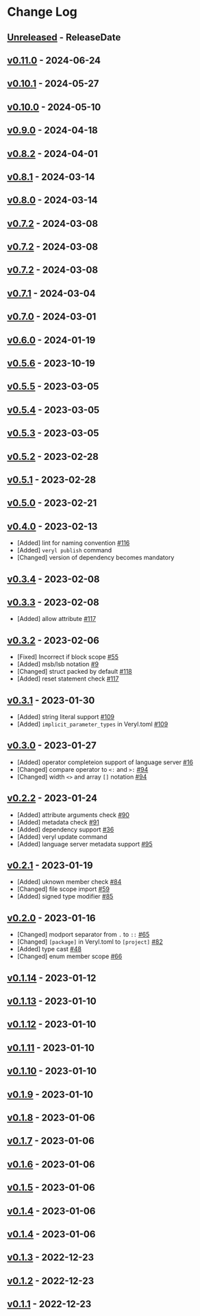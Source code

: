 # Change Log

## [Unreleased](https://github.com/veryl-lang/veryl/compare/v0.11.0...Unreleased) - ReleaseDate

## [v0.11.0](https://github.com/veryl-lang/veryl/compare/v0.10.1...v0.11.0) - 2024-06-24

## [v0.10.1](https://github.com/veryl-lang/veryl/compare/v0.10.0...v0.10.1) - 2024-05-27

## [v0.10.0](https://github.com/veryl-lang/veryl/compare/v0.9.0...v0.10.0) - 2024-05-10

## [v0.9.0](https://github.com/veryl-lang/veryl/compare/v0.8.2...v0.9.0) - 2024-04-18

## [v0.8.2](https://github.com/veryl-lang/veryl/compare/v0.8.1...v0.8.2) - 2024-04-01

## [v0.8.1](https://github.com/veryl-lang/veryl/compare/v0.8.0...v0.8.1) - 2024-03-14

## [v0.8.0](https://github.com/veryl-lang/veryl/compare/v0.7.2...v0.8.0) - 2024-03-14

## [v0.7.2](https://github.com/veryl-lang/veryl/compare/v0.7.2...v0.7.2) - 2024-03-08

## [v0.7.2](https://github.com/veryl-lang/veryl/compare/v0.7.2...v0.7.2) - 2024-03-08

## [v0.7.2](https://github.com/veryl-lang/veryl/compare/v0.7.1...v0.7.2) - 2024-03-08

## [v0.7.1](https://github.com/veryl-lang/veryl/compare/v0.7.0...v0.7.1) - 2024-03-04

## [v0.7.0](https://github.com/veryl-lang/veryl/compare/v0.6.0...v0.7.0) - 2024-03-01

## [v0.6.0](https://github.com/veryl-lang/veryl/compare/v0.5.6...v0.6.0) - 2024-01-19

## [v0.5.6](https://github.com/veryl-lang/veryl/compare/v0.5.5...v0.5.6) - 2023-10-19

## [v0.5.5](https://github.com/veryl-lang/veryl/compare/v0.5.4...v0.5.5) - 2023-03-05

## [v0.5.4](https://github.com/veryl-lang/veryl/compare/v0.5.3...v0.5.4) - 2023-03-05

## [v0.5.3](https://github.com/veryl-lang/veryl/compare/v0.5.2...v0.5.3) - 2023-03-05

## [v0.5.2](https://github.com/veryl-lang/veryl/compare/v0.5.1...v0.5.2) - 2023-02-28

## [v0.5.1](https://github.com/veryl-lang/veryl/compare/v0.5.0...v0.5.1) - 2023-02-28

## [v0.5.0](https://github.com/veryl-lang/veryl/compare/v0.4.0...v0.5.0) - 2023-02-21

## [v0.4.0](https://github.com/veryl-lang/veryl/compare/v0.3.4...v0.4.0) - 2023-02-13

* [Added] lint for naming convention [#116](https://github.com/veryl-lang/veryl/issues/116)
* [Added] `veryl publish` command
* [Changed] version of dependency becomes mandatory

## [v0.3.4](https://github.com/veryl-lang/veryl/compare/v0.3.3...v0.3.4) - 2023-02-08

## [v0.3.3](https://github.com/veryl-lang/veryl/compare/v0.3.2...v0.3.3) - 2023-02-08

* [Added] allow attribute [#117](https://github.com/veryl-lang/veryl/issues/117)

## [v0.3.2](https://github.com/veryl-lang/veryl/compare/v0.3.1...v0.3.2) - 2023-02-06

* [Fixed] Incorrect if block scope [#55](https://github.com/veryl-lang/veryl/issues/55)
* [Added] msb/lsb notation [#9](https://github.com/veryl-lang/veryl/issues/9)
* [Changed] struct packed by default [#118](https://github.com/veryl-lang/veryl/issues/118)
* [Added] reset statement check [#117](https://github.com/veryl-lang/veryl/issues/117)

## [v0.3.1](https://github.com/veryl-lang/veryl/compare/v0.3.0...v0.3.1) - 2023-01-30

* [Added] string literal support [#109](https://github.com/veryl-lang/veryl/issues/109)
* [Added] `implicit_parameter_types` in Veryl.toml [#109](https://github.com/veryl-lang/veryl/issues/109)

## [v0.3.0](https://github.com/veryl-lang/veryl/compare/v0.2.2...v0.3.0) - 2023-01-27

* [Added] operator completeion support of language server [#16](https://github.com/veryl-lang/veryl/issues/16)
* [Changed] compare operator to `<:` and `>:` [#94](https://github.com/veryl-lang/veryl/issues/94)
* [Changed] width `<>` and array `[]` notation [#94](https://github.com/veryl-lang/veryl/issues/94)

## [v0.2.2](https://github.com/veryl-lang/veryl/compare/v0.2.1...v0.2.2) - 2023-01-24

* [Added] attribute arguments check [#90](https://github.com/veryl-lang/veryl/issues/90)
* [Added] metadata check [#91](https://github.com/veryl-lang/veryl/issues/91)
* [Added] dependency support [#36](https://github.com/veryl-lang/veryl/issues/36)
* [Added] veryl update command
* [Added] language server metadata support [#95](https://github.com/veryl-lang/veryl/issues/95)

## [v0.2.1](https://github.com/veryl-lang/veryl/compare/v0.2.0...v0.2.1) - 2023-01-19

* [Added] uknown member check [#84](https://github.com/veryl-lang/veryl/issues/84)
* [Changed] file scope import [#59](https://github.com/veryl-lang/veryl/issues/59)
* [Added] signed type modifier [#85](https://github.com/veryl-lang/veryl/issues/85)

## [v0.2.0](https://github.com/veryl-lang/veryl/compare/v0.1.14...v0.2.0) - 2023-01-16

* [Changed] modport separator from `.` to `::` [#65](https://github.com/veryl-lang/veryl/issues/65)
* [Changed] `[package]` in Veryl.toml to `[project]` [#82](https://github.com/veryl-lang/veryl/issues/82)
* [Added] type cast [#48](https://github.com/veryl-lang/veryl/issues/48)
* [Changed] enum member scope [#66](https://github.com/veryl-lang/veryl/issues/66)

## [v0.1.14](https://github.com/veryl-lang/veryl/compare/v0.1.13...v0.1.14) - 2023-01-12

## [v0.1.13](https://github.com/veryl-lang/veryl/compare/v0.1.12...v0.1.13) - 2023-01-10

## [v0.1.12](https://github.com/veryl-lang/veryl/compare/v0.1.11...v0.1.12) - 2023-01-10

## [v0.1.11](https://github.com/veryl-lang/veryl/compare/v0.1.10...v0.1.11) - 2023-01-10

## [v0.1.10](https://github.com/veryl-lang/veryl/compare/v0.1.9...v0.1.10) - 2023-01-10

## [v0.1.9](https://github.com/veryl-lang/veryl/compare/v0.1.8...v0.1.9) - 2023-01-10

## [v0.1.8](https://github.com/veryl-lang/veryl/compare/v0.1.7...v0.1.8) - 2023-01-06

## [v0.1.7](https://github.com/veryl-lang/veryl/compare/v0.1.6...v0.1.7) - 2023-01-06

## [v0.1.6](https://github.com/veryl-lang/veryl/compare/v0.1.5...v0.1.6) - 2023-01-06

## [v0.1.5](https://github.com/veryl-lang/veryl/compare/v0.1.4...v0.1.5) - 2023-01-06

## [v0.1.4](https://github.com/veryl-lang/veryl/compare/v0.1.4...v0.1.4) - 2023-01-06

## [v0.1.4](https://github.com/veryl-lang/veryl/compare/v0.1.3...v0.1.4) - 2023-01-06

## [v0.1.3](https://github.com/veryl-lang/veryl/compare/v0.1.2...v0.1.3) - 2022-12-23

## [v0.1.2](https://github.com/veryl-lang/veryl/compare/v0.1.1...v0.1.2) - 2022-12-23

## [v0.1.1](https://github.com/veryl-lang/veryl/compare/v0.1.0...v0.1.1) - 2022-12-23
